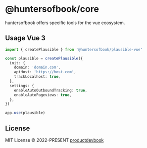 # @huntersofbook/core

huntersofbook offers specific tools for the vue ecosystem.

## Usage Vue 3

```ts
import { createPlausible } from '@huntersofbook/plausible-vue'

const plausible = createPlausible({
  init: {
    domain: 'domain.com',
    apiHost: 'https://host.com',
    trackLocalhost: true,
  },
  settings: {
    enableAutoOutboundTracking: true,
    enableAutoPageviews: true,
  },
})

app.use(plausible)

```

## License

MIT License &copy; 2022-PRESENT [productdevbook](https://github.com/productdevbook)
